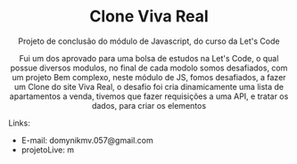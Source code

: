 <h1 align="center">Clone Viva Real</h1>
<p align="center">Projeto de conclusão do módulo de Javascript, do curso da Let's Code</p>
<p align="center"> Fui um dos aprovado para uma bolsa de estudos na Let's Code, o qual possue diversos modulos, no final de cada modolo somos desafiados, com um projeto
Bem complexo, neste módulo de JS, fomos desafiados, a fazer um Clone do site Viva Real, o desafio foi cria dinamicamente uma lista de apartamentos a venda, tivemos que fazer
requisições a uma API, e tratar os dados, para criar os elementos</p>

<div>
  <p>Links: </p>
  <ul>
    <li>E-mail: <a>domynikmv.057@gmail.com</a></li>
     <li>projetoLive: <a>m</a></li>
  </ul>
</div>
